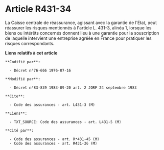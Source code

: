 # Article R431-34

La Caisse centrale de réassurance, agissant avec la garantie de l'Etat, peut réassurer les risques mentionnés à l'article L.
431-3, alinéa 1, lorsque les biens ou intérêts concernés donnent lieu à une garantie pour la souscription de laquelle
intervient une entreprise agréée en France pour pratiquer les risques correspondants.

**Liens relatifs à cet article**

	**Codifié par**:

	  - Décret n°76-666 1976-07-16

	**Modifié par**:

	  - Décret n°83-839 1983-09-20 art. 2 JORF 24 septembre 1983

	**Cite**:

	  - Code des assurances - art. L431-3 (M)

	**Liens**:

	  - TXT_SOURCE: Code des assurances - art. L431-5 (M)

	**Cité par**:

	  - Code des assurances - art. R*431-45 (M)
	  - Code des assurances - art. R431-36 (M)
